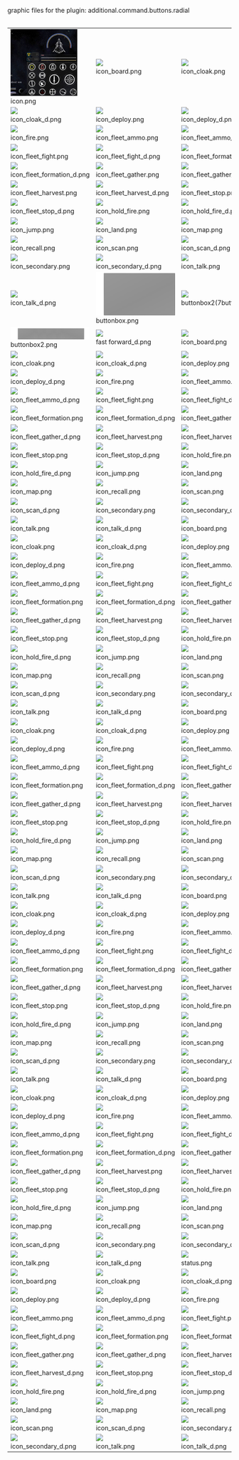 graphic files for the plugin: additional.command.buttons.radial<br>
<br>
<table>
	<tr>
		<td><img src="https://github.com/zuckung/endless-sky-plugins/blob/main/myplugins/additional.command.buttons.radial/icon.png?raw=true"><br>
		icon.png</td>
		<td><img src="https://github.com/zuckung/endless-sky-plugins/blob/main/myplugins/additional.command.buttons.radial/images/ui/blue/icon_board.png?raw=true"><br>
		icon_board.png</td>
		<td><img src="https://github.com/zuckung/endless-sky-plugins/blob/main/myplugins/additional.command.buttons.radial/images/ui/blue/icon_cloak.png?raw=true"><br>
		icon_cloak.png</td>
	</tr>
	<tr>
		<td><img src="https://github.com/zuckung/endless-sky-plugins/blob/main/myplugins/additional.command.buttons.radial/images/ui/blue/icon_cloak_d.png?raw=true"><br>
		icon_cloak_d.png</td>
		<td><img src="https://github.com/zuckung/endless-sky-plugins/blob/main/myplugins/additional.command.buttons.radial/images/ui/blue/icon_deploy.png?raw=true"><br>
		icon_deploy.png</td>
		<td><img src="https://github.com/zuckung/endless-sky-plugins/blob/main/myplugins/additional.command.buttons.radial/images/ui/blue/icon_deploy_d.png?raw=true"><br>
		icon_deploy_d.png</td>
	</tr>
	<tr>
		<td><img src="https://github.com/zuckung/endless-sky-plugins/blob/main/myplugins/additional.command.buttons.radial/images/ui/blue/icon_fire.png?raw=true"><br>
		icon_fire.png</td>
		<td><img src="https://github.com/zuckung/endless-sky-plugins/blob/main/myplugins/additional.command.buttons.radial/images/ui/blue/icon_fleet_ammo.png?raw=true"><br>
		icon_fleet_ammo.png</td>
		<td><img src="https://github.com/zuckung/endless-sky-plugins/blob/main/myplugins/additional.command.buttons.radial/images/ui/blue/icon_fleet_ammo_d.png?raw=true"><br>
		icon_fleet_ammo_d.png</td>
	</tr>
	<tr>
		<td><img src="https://github.com/zuckung/endless-sky-plugins/blob/main/myplugins/additional.command.buttons.radial/images/ui/blue/icon_fleet_fight.png?raw=true"><br>
		icon_fleet_fight.png</td>
		<td><img src="https://github.com/zuckung/endless-sky-plugins/blob/main/myplugins/additional.command.buttons.radial/images/ui/blue/icon_fleet_fight_d.png?raw=true"><br>
		icon_fleet_fight_d.png</td>
		<td><img src="https://github.com/zuckung/endless-sky-plugins/blob/main/myplugins/additional.command.buttons.radial/images/ui/blue/icon_fleet_formation.png?raw=true"><br>
		icon_fleet_formation.png</td>
	</tr>
	<tr>
		<td><img src="https://github.com/zuckung/endless-sky-plugins/blob/main/myplugins/additional.command.buttons.radial/images/ui/blue/icon_fleet_formation_d.png?raw=true"><br>
		icon_fleet_formation_d.png</td>
		<td><img src="https://github.com/zuckung/endless-sky-plugins/blob/main/myplugins/additional.command.buttons.radial/images/ui/blue/icon_fleet_gather.png?raw=true"><br>
		icon_fleet_gather.png</td>
		<td><img src="https://github.com/zuckung/endless-sky-plugins/blob/main/myplugins/additional.command.buttons.radial/images/ui/blue/icon_fleet_gather_d.png?raw=true"><br>
		icon_fleet_gather_d.png</td>
	</tr>
	<tr>
		<td><img src="https://github.com/zuckung/endless-sky-plugins/blob/main/myplugins/additional.command.buttons.radial/images/ui/blue/icon_fleet_harvest.png?raw=true"><br>
		icon_fleet_harvest.png</td>
		<td><img src="https://github.com/zuckung/endless-sky-plugins/blob/main/myplugins/additional.command.buttons.radial/images/ui/blue/icon_fleet_harvest_d.png?raw=true"><br>
		icon_fleet_harvest_d.png</td>
		<td><img src="https://github.com/zuckung/endless-sky-plugins/blob/main/myplugins/additional.command.buttons.radial/images/ui/blue/icon_fleet_stop.png?raw=true"><br>
		icon_fleet_stop.png</td>
	</tr>
	<tr>
		<td><img src="https://github.com/zuckung/endless-sky-plugins/blob/main/myplugins/additional.command.buttons.radial/images/ui/blue/icon_fleet_stop_d.png?raw=true"><br>
		icon_fleet_stop_d.png</td>
		<td><img src="https://github.com/zuckung/endless-sky-plugins/blob/main/myplugins/additional.command.buttons.radial/images/ui/blue/icon_hold_fire.png?raw=true"><br>
		icon_hold_fire.png</td>
		<td><img src="https://github.com/zuckung/endless-sky-plugins/blob/main/myplugins/additional.command.buttons.radial/images/ui/blue/icon_hold_fire_d.png?raw=true"><br>
		icon_hold_fire_d.png</td>
	</tr>
	<tr>
		<td><img src="https://github.com/zuckung/endless-sky-plugins/blob/main/myplugins/additional.command.buttons.radial/images/ui/blue/icon_jump.png?raw=true"><br>
		icon_jump.png</td>
		<td><img src="https://github.com/zuckung/endless-sky-plugins/blob/main/myplugins/additional.command.buttons.radial/images/ui/blue/icon_land.png?raw=true"><br>
		icon_land.png</td>
		<td><img src="https://github.com/zuckung/endless-sky-plugins/blob/main/myplugins/additional.command.buttons.radial/images/ui/blue/icon_map.png?raw=true"><br>
		icon_map.png</td>
	</tr>
	<tr>
		<td><img src="https://github.com/zuckung/endless-sky-plugins/blob/main/myplugins/additional.command.buttons.radial/images/ui/blue/icon_recall.png?raw=true"><br>
		icon_recall.png</td>
		<td><img src="https://github.com/zuckung/endless-sky-plugins/blob/main/myplugins/additional.command.buttons.radial/images/ui/blue/icon_scan.png?raw=true"><br>
		icon_scan.png</td>
		<td><img src="https://github.com/zuckung/endless-sky-plugins/blob/main/myplugins/additional.command.buttons.radial/images/ui/blue/icon_scan_d.png?raw=true"><br>
		icon_scan_d.png</td>
	</tr>
	<tr>
		<td><img src="https://github.com/zuckung/endless-sky-plugins/blob/main/myplugins/additional.command.buttons.radial/images/ui/blue/icon_secondary.png?raw=true"><br>
		icon_secondary.png</td>
		<td><img src="https://github.com/zuckung/endless-sky-plugins/blob/main/myplugins/additional.command.buttons.radial/images/ui/blue/icon_secondary_d.png?raw=true"><br>
		icon_secondary_d.png</td>
		<td><img src="https://github.com/zuckung/endless-sky-plugins/blob/main/myplugins/additional.command.buttons.radial/images/ui/blue/icon_talk.png?raw=true"><br>
		icon_talk.png</td>
	</tr>
	<tr>
		<td><img src="https://github.com/zuckung/endless-sky-plugins/blob/main/myplugins/additional.command.buttons.radial/images/ui/blue/icon_talk_d.png?raw=true"><br>
		icon_talk_d.png</td>
		<td><img src="https://github.com/zuckung/endless-sky-plugins/blob/main/myplugins/additional.command.buttons.radial/images/ui/buttonbox.png?raw=true"><br>
		buttonbox.png</td>
		<td><img src="https://github.com/zuckung/endless-sky-plugins/blob/main/myplugins/additional.command.buttons.radial/images/ui/buttonbox2(7buttons).png?raw=true"><br>
		buttonbox2(7buttons).png</td>
	</tr>
	<tr>
		<td><img src="https://github.com/zuckung/endless-sky-plugins/blob/main/myplugins/additional.command.buttons.radial/images/ui/buttonbox2.png?raw=true"><br>
		buttonbox2.png</td>
		<td><img src="https://github.com/zuckung/endless-sky-plugins/blob/main/myplugins/additional.command.buttons.radial/images/ui/fast forward_d.png?raw=true"><br>
		fast forward_d.png</td>
		<td><img src="https://github.com/zuckung/endless-sky-plugins/blob/main/myplugins/additional.command.buttons.radial/images/ui/green/icon_board.png?raw=true"><br>
		icon_board.png</td>
	</tr>
	<tr>
		<td><img src="https://github.com/zuckung/endless-sky-plugins/blob/main/myplugins/additional.command.buttons.radial/images/ui/green/icon_cloak.png?raw=true"><br>
		icon_cloak.png</td>
		<td><img src="https://github.com/zuckung/endless-sky-plugins/blob/main/myplugins/additional.command.buttons.radial/images/ui/green/icon_cloak_d.png?raw=true"><br>
		icon_cloak_d.png</td>
		<td><img src="https://github.com/zuckung/endless-sky-plugins/blob/main/myplugins/additional.command.buttons.radial/images/ui/green/icon_deploy.png?raw=true"><br>
		icon_deploy.png</td>
	</tr>
	<tr>
		<td><img src="https://github.com/zuckung/endless-sky-plugins/blob/main/myplugins/additional.command.buttons.radial/images/ui/green/icon_deploy_d.png?raw=true"><br>
		icon_deploy_d.png</td>
		<td><img src="https://github.com/zuckung/endless-sky-plugins/blob/main/myplugins/additional.command.buttons.radial/images/ui/green/icon_fire.png?raw=true"><br>
		icon_fire.png</td>
		<td><img src="https://github.com/zuckung/endless-sky-plugins/blob/main/myplugins/additional.command.buttons.radial/images/ui/green/icon_fleet_ammo.png?raw=true"><br>
		icon_fleet_ammo.png</td>
	</tr>
	<tr>
		<td><img src="https://github.com/zuckung/endless-sky-plugins/blob/main/myplugins/additional.command.buttons.radial/images/ui/green/icon_fleet_ammo_d.png?raw=true"><br>
		icon_fleet_ammo_d.png</td>
		<td><img src="https://github.com/zuckung/endless-sky-plugins/blob/main/myplugins/additional.command.buttons.radial/images/ui/green/icon_fleet_fight.png?raw=true"><br>
		icon_fleet_fight.png</td>
		<td><img src="https://github.com/zuckung/endless-sky-plugins/blob/main/myplugins/additional.command.buttons.radial/images/ui/green/icon_fleet_fight_d.png?raw=true"><br>
		icon_fleet_fight_d.png</td>
	</tr>
	<tr>
		<td><img src="https://github.com/zuckung/endless-sky-plugins/blob/main/myplugins/additional.command.buttons.radial/images/ui/green/icon_fleet_formation.png?raw=true"><br>
		icon_fleet_formation.png</td>
		<td><img src="https://github.com/zuckung/endless-sky-plugins/blob/main/myplugins/additional.command.buttons.radial/images/ui/green/icon_fleet_formation_d.png?raw=true"><br>
		icon_fleet_formation_d.png</td>
		<td><img src="https://github.com/zuckung/endless-sky-plugins/blob/main/myplugins/additional.command.buttons.radial/images/ui/green/icon_fleet_gather.png?raw=true"><br>
		icon_fleet_gather.png</td>
	</tr>
	<tr>
		<td><img src="https://github.com/zuckung/endless-sky-plugins/blob/main/myplugins/additional.command.buttons.radial/images/ui/green/icon_fleet_gather_d.png?raw=true"><br>
		icon_fleet_gather_d.png</td>
		<td><img src="https://github.com/zuckung/endless-sky-plugins/blob/main/myplugins/additional.command.buttons.radial/images/ui/green/icon_fleet_harvest.png?raw=true"><br>
		icon_fleet_harvest.png</td>
		<td><img src="https://github.com/zuckung/endless-sky-plugins/blob/main/myplugins/additional.command.buttons.radial/images/ui/green/icon_fleet_harvest_d.png?raw=true"><br>
		icon_fleet_harvest_d.png</td>
	</tr>
	<tr>
		<td><img src="https://github.com/zuckung/endless-sky-plugins/blob/main/myplugins/additional.command.buttons.radial/images/ui/green/icon_fleet_stop.png?raw=true"><br>
		icon_fleet_stop.png</td>
		<td><img src="https://github.com/zuckung/endless-sky-plugins/blob/main/myplugins/additional.command.buttons.radial/images/ui/green/icon_fleet_stop_d.png?raw=true"><br>
		icon_fleet_stop_d.png</td>
		<td><img src="https://github.com/zuckung/endless-sky-plugins/blob/main/myplugins/additional.command.buttons.radial/images/ui/green/icon_hold_fire.png?raw=true"><br>
		icon_hold_fire.png</td>
	</tr>
	<tr>
		<td><img src="https://github.com/zuckung/endless-sky-plugins/blob/main/myplugins/additional.command.buttons.radial/images/ui/green/icon_hold_fire_d.png?raw=true"><br>
		icon_hold_fire_d.png</td>
		<td><img src="https://github.com/zuckung/endless-sky-plugins/blob/main/myplugins/additional.command.buttons.radial/images/ui/green/icon_jump.png?raw=true"><br>
		icon_jump.png</td>
		<td><img src="https://github.com/zuckung/endless-sky-plugins/blob/main/myplugins/additional.command.buttons.radial/images/ui/green/icon_land.png?raw=true"><br>
		icon_land.png</td>
	</tr>
	<tr>
		<td><img src="https://github.com/zuckung/endless-sky-plugins/blob/main/myplugins/additional.command.buttons.radial/images/ui/green/icon_map.png?raw=true"><br>
		icon_map.png</td>
		<td><img src="https://github.com/zuckung/endless-sky-plugins/blob/main/myplugins/additional.command.buttons.radial/images/ui/green/icon_recall.png?raw=true"><br>
		icon_recall.png</td>
		<td><img src="https://github.com/zuckung/endless-sky-plugins/blob/main/myplugins/additional.command.buttons.radial/images/ui/green/icon_scan.png?raw=true"><br>
		icon_scan.png</td>
	</tr>
	<tr>
		<td><img src="https://github.com/zuckung/endless-sky-plugins/blob/main/myplugins/additional.command.buttons.radial/images/ui/green/icon_scan_d.png?raw=true"><br>
		icon_scan_d.png</td>
		<td><img src="https://github.com/zuckung/endless-sky-plugins/blob/main/myplugins/additional.command.buttons.radial/images/ui/green/icon_secondary.png?raw=true"><br>
		icon_secondary.png</td>
		<td><img src="https://github.com/zuckung/endless-sky-plugins/blob/main/myplugins/additional.command.buttons.radial/images/ui/green/icon_secondary_d.png?raw=true"><br>
		icon_secondary_d.png</td>
	</tr>
	<tr>
		<td><img src="https://github.com/zuckung/endless-sky-plugins/blob/main/myplugins/additional.command.buttons.radial/images/ui/green/icon_talk.png?raw=true"><br>
		icon_talk.png</td>
		<td><img src="https://github.com/zuckung/endless-sky-plugins/blob/main/myplugins/additional.command.buttons.radial/images/ui/green/icon_talk_d.png?raw=true"><br>
		icon_talk_d.png</td>
		<td><img src="https://github.com/zuckung/endless-sky-plugins/blob/main/myplugins/additional.command.buttons.radial/images/ui/icon_board.png?raw=true"><br>
		icon_board.png</td>
	</tr>
	<tr>
		<td><img src="https://github.com/zuckung/endless-sky-plugins/blob/main/myplugins/additional.command.buttons.radial/images/ui/icon_cloak.png?raw=true"><br>
		icon_cloak.png</td>
		<td><img src="https://github.com/zuckung/endless-sky-plugins/blob/main/myplugins/additional.command.buttons.radial/images/ui/icon_cloak_d.png?raw=true"><br>
		icon_cloak_d.png</td>
		<td><img src="https://github.com/zuckung/endless-sky-plugins/blob/main/myplugins/additional.command.buttons.radial/images/ui/icon_deploy.png?raw=true"><br>
		icon_deploy.png</td>
	</tr>
	<tr>
		<td><img src="https://github.com/zuckung/endless-sky-plugins/blob/main/myplugins/additional.command.buttons.radial/images/ui/icon_deploy_d.png?raw=true"><br>
		icon_deploy_d.png</td>
		<td><img src="https://github.com/zuckung/endless-sky-plugins/blob/main/myplugins/additional.command.buttons.radial/images/ui/icon_fire.png?raw=true"><br>
		icon_fire.png</td>
		<td><img src="https://github.com/zuckung/endless-sky-plugins/blob/main/myplugins/additional.command.buttons.radial/images/ui/icon_fleet_ammo.png?raw=true"><br>
		icon_fleet_ammo.png</td>
	</tr>
	<tr>
		<td><img src="https://github.com/zuckung/endless-sky-plugins/blob/main/myplugins/additional.command.buttons.radial/images/ui/icon_fleet_ammo_d.png?raw=true"><br>
		icon_fleet_ammo_d.png</td>
		<td><img src="https://github.com/zuckung/endless-sky-plugins/blob/main/myplugins/additional.command.buttons.radial/images/ui/icon_fleet_fight.png?raw=true"><br>
		icon_fleet_fight.png</td>
		<td><img src="https://github.com/zuckung/endless-sky-plugins/blob/main/myplugins/additional.command.buttons.radial/images/ui/icon_fleet_fight_d.png?raw=true"><br>
		icon_fleet_fight_d.png</td>
	</tr>
	<tr>
		<td><img src="https://github.com/zuckung/endless-sky-plugins/blob/main/myplugins/additional.command.buttons.radial/images/ui/icon_fleet_formation.png?raw=true"><br>
		icon_fleet_formation.png</td>
		<td><img src="https://github.com/zuckung/endless-sky-plugins/blob/main/myplugins/additional.command.buttons.radial/images/ui/icon_fleet_formation_d.png?raw=true"><br>
		icon_fleet_formation_d.png</td>
		<td><img src="https://github.com/zuckung/endless-sky-plugins/blob/main/myplugins/additional.command.buttons.radial/images/ui/icon_fleet_gather.png?raw=true"><br>
		icon_fleet_gather.png</td>
	</tr>
	<tr>
		<td><img src="https://github.com/zuckung/endless-sky-plugins/blob/main/myplugins/additional.command.buttons.radial/images/ui/icon_fleet_gather_d.png?raw=true"><br>
		icon_fleet_gather_d.png</td>
		<td><img src="https://github.com/zuckung/endless-sky-plugins/blob/main/myplugins/additional.command.buttons.radial/images/ui/icon_fleet_harvest.png?raw=true"><br>
		icon_fleet_harvest.png</td>
		<td><img src="https://github.com/zuckung/endless-sky-plugins/blob/main/myplugins/additional.command.buttons.radial/images/ui/icon_fleet_harvest_d.png?raw=true"><br>
		icon_fleet_harvest_d.png</td>
	</tr>
	<tr>
		<td><img src="https://github.com/zuckung/endless-sky-plugins/blob/main/myplugins/additional.command.buttons.radial/images/ui/icon_fleet_stop.png?raw=true"><br>
		icon_fleet_stop.png</td>
		<td><img src="https://github.com/zuckung/endless-sky-plugins/blob/main/myplugins/additional.command.buttons.radial/images/ui/icon_fleet_stop_d.png?raw=true"><br>
		icon_fleet_stop_d.png</td>
		<td><img src="https://github.com/zuckung/endless-sky-plugins/blob/main/myplugins/additional.command.buttons.radial/images/ui/icon_hold_fire.png?raw=true"><br>
		icon_hold_fire.png</td>
	</tr>
	<tr>
		<td><img src="https://github.com/zuckung/endless-sky-plugins/blob/main/myplugins/additional.command.buttons.radial/images/ui/icon_hold_fire_d.png?raw=true"><br>
		icon_hold_fire_d.png</td>
		<td><img src="https://github.com/zuckung/endless-sky-plugins/blob/main/myplugins/additional.command.buttons.radial/images/ui/icon_jump.png?raw=true"><br>
		icon_jump.png</td>
		<td><img src="https://github.com/zuckung/endless-sky-plugins/blob/main/myplugins/additional.command.buttons.radial/images/ui/icon_land.png?raw=true"><br>
		icon_land.png</td>
	</tr>
	<tr>
		<td><img src="https://github.com/zuckung/endless-sky-plugins/blob/main/myplugins/additional.command.buttons.radial/images/ui/icon_map.png?raw=true"><br>
		icon_map.png</td>
		<td><img src="https://github.com/zuckung/endless-sky-plugins/blob/main/myplugins/additional.command.buttons.radial/images/ui/icon_recall.png?raw=true"><br>
		icon_recall.png</td>
		<td><img src="https://github.com/zuckung/endless-sky-plugins/blob/main/myplugins/additional.command.buttons.radial/images/ui/icon_scan.png?raw=true"><br>
		icon_scan.png</td>
	</tr>
	<tr>
		<td><img src="https://github.com/zuckung/endless-sky-plugins/blob/main/myplugins/additional.command.buttons.radial/images/ui/icon_scan_d.png?raw=true"><br>
		icon_scan_d.png</td>
		<td><img src="https://github.com/zuckung/endless-sky-plugins/blob/main/myplugins/additional.command.buttons.radial/images/ui/icon_secondary.png?raw=true"><br>
		icon_secondary.png</td>
		<td><img src="https://github.com/zuckung/endless-sky-plugins/blob/main/myplugins/additional.command.buttons.radial/images/ui/icon_secondary_d.png?raw=true"><br>
		icon_secondary_d.png</td>
	</tr>
	<tr>
		<td><img src="https://github.com/zuckung/endless-sky-plugins/blob/main/myplugins/additional.command.buttons.radial/images/ui/icon_talk.png?raw=true"><br>
		icon_talk.png</td>
		<td><img src="https://github.com/zuckung/endless-sky-plugins/blob/main/myplugins/additional.command.buttons.radial/images/ui/icon_talk_d.png?raw=true"><br>
		icon_talk_d.png</td>
		<td><img src="https://github.com/zuckung/endless-sky-plugins/blob/main/myplugins/additional.command.buttons.radial/images/ui/orange/icon_board.png?raw=true"><br>
		icon_board.png</td>
	</tr>
	<tr>
		<td><img src="https://github.com/zuckung/endless-sky-plugins/blob/main/myplugins/additional.command.buttons.radial/images/ui/orange/icon_cloak.png?raw=true"><br>
		icon_cloak.png</td>
		<td><img src="https://github.com/zuckung/endless-sky-plugins/blob/main/myplugins/additional.command.buttons.radial/images/ui/orange/icon_cloak_d.png?raw=true"><br>
		icon_cloak_d.png</td>
		<td><img src="https://github.com/zuckung/endless-sky-plugins/blob/main/myplugins/additional.command.buttons.radial/images/ui/orange/icon_deploy.png?raw=true"><br>
		icon_deploy.png</td>
	</tr>
	<tr>
		<td><img src="https://github.com/zuckung/endless-sky-plugins/blob/main/myplugins/additional.command.buttons.radial/images/ui/orange/icon_deploy_d.png?raw=true"><br>
		icon_deploy_d.png</td>
		<td><img src="https://github.com/zuckung/endless-sky-plugins/blob/main/myplugins/additional.command.buttons.radial/images/ui/orange/icon_fire.png?raw=true"><br>
		icon_fire.png</td>
		<td><img src="https://github.com/zuckung/endless-sky-plugins/blob/main/myplugins/additional.command.buttons.radial/images/ui/orange/icon_fleet_ammo.png?raw=true"><br>
		icon_fleet_ammo.png</td>
	</tr>
	<tr>
		<td><img src="https://github.com/zuckung/endless-sky-plugins/blob/main/myplugins/additional.command.buttons.radial/images/ui/orange/icon_fleet_ammo_d.png?raw=true"><br>
		icon_fleet_ammo_d.png</td>
		<td><img src="https://github.com/zuckung/endless-sky-plugins/blob/main/myplugins/additional.command.buttons.radial/images/ui/orange/icon_fleet_fight.png?raw=true"><br>
		icon_fleet_fight.png</td>
		<td><img src="https://github.com/zuckung/endless-sky-plugins/blob/main/myplugins/additional.command.buttons.radial/images/ui/orange/icon_fleet_fight_d.png?raw=true"><br>
		icon_fleet_fight_d.png</td>
	</tr>
	<tr>
		<td><img src="https://github.com/zuckung/endless-sky-plugins/blob/main/myplugins/additional.command.buttons.radial/images/ui/orange/icon_fleet_formation.png?raw=true"><br>
		icon_fleet_formation.png</td>
		<td><img src="https://github.com/zuckung/endless-sky-plugins/blob/main/myplugins/additional.command.buttons.radial/images/ui/orange/icon_fleet_formation_d.png?raw=true"><br>
		icon_fleet_formation_d.png</td>
		<td><img src="https://github.com/zuckung/endless-sky-plugins/blob/main/myplugins/additional.command.buttons.radial/images/ui/orange/icon_fleet_gather.png?raw=true"><br>
		icon_fleet_gather.png</td>
	</tr>
	<tr>
		<td><img src="https://github.com/zuckung/endless-sky-plugins/blob/main/myplugins/additional.command.buttons.radial/images/ui/orange/icon_fleet_gather_d.png?raw=true"><br>
		icon_fleet_gather_d.png</td>
		<td><img src="https://github.com/zuckung/endless-sky-plugins/blob/main/myplugins/additional.command.buttons.radial/images/ui/orange/icon_fleet_harvest.png?raw=true"><br>
		icon_fleet_harvest.png</td>
		<td><img src="https://github.com/zuckung/endless-sky-plugins/blob/main/myplugins/additional.command.buttons.radial/images/ui/orange/icon_fleet_harvest_d.png?raw=true"><br>
		icon_fleet_harvest_d.png</td>
	</tr>
	<tr>
		<td><img src="https://github.com/zuckung/endless-sky-plugins/blob/main/myplugins/additional.command.buttons.radial/images/ui/orange/icon_fleet_stop.png?raw=true"><br>
		icon_fleet_stop.png</td>
		<td><img src="https://github.com/zuckung/endless-sky-plugins/blob/main/myplugins/additional.command.buttons.radial/images/ui/orange/icon_fleet_stop_d.png?raw=true"><br>
		icon_fleet_stop_d.png</td>
		<td><img src="https://github.com/zuckung/endless-sky-plugins/blob/main/myplugins/additional.command.buttons.radial/images/ui/orange/icon_hold_fire.png?raw=true"><br>
		icon_hold_fire.png</td>
	</tr>
	<tr>
		<td><img src="https://github.com/zuckung/endless-sky-plugins/blob/main/myplugins/additional.command.buttons.radial/images/ui/orange/icon_hold_fire_d.png?raw=true"><br>
		icon_hold_fire_d.png</td>
		<td><img src="https://github.com/zuckung/endless-sky-plugins/blob/main/myplugins/additional.command.buttons.radial/images/ui/orange/icon_jump.png?raw=true"><br>
		icon_jump.png</td>
		<td><img src="https://github.com/zuckung/endless-sky-plugins/blob/main/myplugins/additional.command.buttons.radial/images/ui/orange/icon_land.png?raw=true"><br>
		icon_land.png</td>
	</tr>
	<tr>
		<td><img src="https://github.com/zuckung/endless-sky-plugins/blob/main/myplugins/additional.command.buttons.radial/images/ui/orange/icon_map.png?raw=true"><br>
		icon_map.png</td>
		<td><img src="https://github.com/zuckung/endless-sky-plugins/blob/main/myplugins/additional.command.buttons.radial/images/ui/orange/icon_recall.png?raw=true"><br>
		icon_recall.png</td>
		<td><img src="https://github.com/zuckung/endless-sky-plugins/blob/main/myplugins/additional.command.buttons.radial/images/ui/orange/icon_scan.png?raw=true"><br>
		icon_scan.png</td>
	</tr>
	<tr>
		<td><img src="https://github.com/zuckung/endless-sky-plugins/blob/main/myplugins/additional.command.buttons.radial/images/ui/orange/icon_scan_d.png?raw=true"><br>
		icon_scan_d.png</td>
		<td><img src="https://github.com/zuckung/endless-sky-plugins/blob/main/myplugins/additional.command.buttons.radial/images/ui/orange/icon_secondary.png?raw=true"><br>
		icon_secondary.png</td>
		<td><img src="https://github.com/zuckung/endless-sky-plugins/blob/main/myplugins/additional.command.buttons.radial/images/ui/orange/icon_secondary_d.png?raw=true"><br>
		icon_secondary_d.png</td>
	</tr>
	<tr>
		<td><img src="https://github.com/zuckung/endless-sky-plugins/blob/main/myplugins/additional.command.buttons.radial/images/ui/orange/icon_talk.png?raw=true"><br>
		icon_talk.png</td>
		<td><img src="https://github.com/zuckung/endless-sky-plugins/blob/main/myplugins/additional.command.buttons.radial/images/ui/orange/icon_talk_d.png?raw=true"><br>
		icon_talk_d.png</td>
		<td><img src="https://github.com/zuckung/endless-sky-plugins/blob/main/myplugins/additional.command.buttons.radial/images/ui/purple/icon_board.png?raw=true"><br>
		icon_board.png</td>
	</tr>
	<tr>
		<td><img src="https://github.com/zuckung/endless-sky-plugins/blob/main/myplugins/additional.command.buttons.radial/images/ui/purple/icon_cloak.png?raw=true"><br>
		icon_cloak.png</td>
		<td><img src="https://github.com/zuckung/endless-sky-plugins/blob/main/myplugins/additional.command.buttons.radial/images/ui/purple/icon_cloak_d.png?raw=true"><br>
		icon_cloak_d.png</td>
		<td><img src="https://github.com/zuckung/endless-sky-plugins/blob/main/myplugins/additional.command.buttons.radial/images/ui/purple/icon_deploy.png?raw=true"><br>
		icon_deploy.png</td>
	</tr>
	<tr>
		<td><img src="https://github.com/zuckung/endless-sky-plugins/blob/main/myplugins/additional.command.buttons.radial/images/ui/purple/icon_deploy_d.png?raw=true"><br>
		icon_deploy_d.png</td>
		<td><img src="https://github.com/zuckung/endless-sky-plugins/blob/main/myplugins/additional.command.buttons.radial/images/ui/purple/icon_fire.png?raw=true"><br>
		icon_fire.png</td>
		<td><img src="https://github.com/zuckung/endless-sky-plugins/blob/main/myplugins/additional.command.buttons.radial/images/ui/purple/icon_fleet_ammo.png?raw=true"><br>
		icon_fleet_ammo.png</td>
	</tr>
	<tr>
		<td><img src="https://github.com/zuckung/endless-sky-plugins/blob/main/myplugins/additional.command.buttons.radial/images/ui/purple/icon_fleet_ammo_d.png?raw=true"><br>
		icon_fleet_ammo_d.png</td>
		<td><img src="https://github.com/zuckung/endless-sky-plugins/blob/main/myplugins/additional.command.buttons.radial/images/ui/purple/icon_fleet_fight.png?raw=true"><br>
		icon_fleet_fight.png</td>
		<td><img src="https://github.com/zuckung/endless-sky-plugins/blob/main/myplugins/additional.command.buttons.radial/images/ui/purple/icon_fleet_fight_d.png?raw=true"><br>
		icon_fleet_fight_d.png</td>
	</tr>
	<tr>
		<td><img src="https://github.com/zuckung/endless-sky-plugins/blob/main/myplugins/additional.command.buttons.radial/images/ui/purple/icon_fleet_formation.png?raw=true"><br>
		icon_fleet_formation.png</td>
		<td><img src="https://github.com/zuckung/endless-sky-plugins/blob/main/myplugins/additional.command.buttons.radial/images/ui/purple/icon_fleet_formation_d.png?raw=true"><br>
		icon_fleet_formation_d.png</td>
		<td><img src="https://github.com/zuckung/endless-sky-plugins/blob/main/myplugins/additional.command.buttons.radial/images/ui/purple/icon_fleet_gather.png?raw=true"><br>
		icon_fleet_gather.png</td>
	</tr>
	<tr>
		<td><img src="https://github.com/zuckung/endless-sky-plugins/blob/main/myplugins/additional.command.buttons.radial/images/ui/purple/icon_fleet_gather_d.png?raw=true"><br>
		icon_fleet_gather_d.png</td>
		<td><img src="https://github.com/zuckung/endless-sky-plugins/blob/main/myplugins/additional.command.buttons.radial/images/ui/purple/icon_fleet_harvest.png?raw=true"><br>
		icon_fleet_harvest.png</td>
		<td><img src="https://github.com/zuckung/endless-sky-plugins/blob/main/myplugins/additional.command.buttons.radial/images/ui/purple/icon_fleet_harvest_d.png?raw=true"><br>
		icon_fleet_harvest_d.png</td>
	</tr>
	<tr>
		<td><img src="https://github.com/zuckung/endless-sky-plugins/blob/main/myplugins/additional.command.buttons.radial/images/ui/purple/icon_fleet_stop.png?raw=true"><br>
		icon_fleet_stop.png</td>
		<td><img src="https://github.com/zuckung/endless-sky-plugins/blob/main/myplugins/additional.command.buttons.radial/images/ui/purple/icon_fleet_stop_d.png?raw=true"><br>
		icon_fleet_stop_d.png</td>
		<td><img src="https://github.com/zuckung/endless-sky-plugins/blob/main/myplugins/additional.command.buttons.radial/images/ui/purple/icon_hold_fire.png?raw=true"><br>
		icon_hold_fire.png</td>
	</tr>
	<tr>
		<td><img src="https://github.com/zuckung/endless-sky-plugins/blob/main/myplugins/additional.command.buttons.radial/images/ui/purple/icon_hold_fire_d.png?raw=true"><br>
		icon_hold_fire_d.png</td>
		<td><img src="https://github.com/zuckung/endless-sky-plugins/blob/main/myplugins/additional.command.buttons.radial/images/ui/purple/icon_jump.png?raw=true"><br>
		icon_jump.png</td>
		<td><img src="https://github.com/zuckung/endless-sky-plugins/blob/main/myplugins/additional.command.buttons.radial/images/ui/purple/icon_land.png?raw=true"><br>
		icon_land.png</td>
	</tr>
	<tr>
		<td><img src="https://github.com/zuckung/endless-sky-plugins/blob/main/myplugins/additional.command.buttons.radial/images/ui/purple/icon_map.png?raw=true"><br>
		icon_map.png</td>
		<td><img src="https://github.com/zuckung/endless-sky-plugins/blob/main/myplugins/additional.command.buttons.radial/images/ui/purple/icon_recall.png?raw=true"><br>
		icon_recall.png</td>
		<td><img src="https://github.com/zuckung/endless-sky-plugins/blob/main/myplugins/additional.command.buttons.radial/images/ui/purple/icon_scan.png?raw=true"><br>
		icon_scan.png</td>
	</tr>
	<tr>
		<td><img src="https://github.com/zuckung/endless-sky-plugins/blob/main/myplugins/additional.command.buttons.radial/images/ui/purple/icon_scan_d.png?raw=true"><br>
		icon_scan_d.png</td>
		<td><img src="https://github.com/zuckung/endless-sky-plugins/blob/main/myplugins/additional.command.buttons.radial/images/ui/purple/icon_secondary.png?raw=true"><br>
		icon_secondary.png</td>
		<td><img src="https://github.com/zuckung/endless-sky-plugins/blob/main/myplugins/additional.command.buttons.radial/images/ui/purple/icon_secondary_d.png?raw=true"><br>
		icon_secondary_d.png</td>
	</tr>
	<tr>
		<td><img src="https://github.com/zuckung/endless-sky-plugins/blob/main/myplugins/additional.command.buttons.radial/images/ui/purple/icon_talk.png?raw=true"><br>
		icon_talk.png</td>
		<td><img src="https://github.com/zuckung/endless-sky-plugins/blob/main/myplugins/additional.command.buttons.radial/images/ui/purple/icon_talk_d.png?raw=true"><br>
		icon_talk_d.png</td>
		<td><img src="https://github.com/zuckung/endless-sky-plugins/blob/main/myplugins/additional.command.buttons.radial/images/ui/red/icon_board.png?raw=true"><br>
		icon_board.png</td>
	</tr>
	<tr>
		<td><img src="https://github.com/zuckung/endless-sky-plugins/blob/main/myplugins/additional.command.buttons.radial/images/ui/red/icon_cloak.png?raw=true"><br>
		icon_cloak.png</td>
		<td><img src="https://github.com/zuckung/endless-sky-plugins/blob/main/myplugins/additional.command.buttons.radial/images/ui/red/icon_cloak_d.png?raw=true"><br>
		icon_cloak_d.png</td>
		<td><img src="https://github.com/zuckung/endless-sky-plugins/blob/main/myplugins/additional.command.buttons.radial/images/ui/red/icon_deploy.png?raw=true"><br>
		icon_deploy.png</td>
	</tr>
	<tr>
		<td><img src="https://github.com/zuckung/endless-sky-plugins/blob/main/myplugins/additional.command.buttons.radial/images/ui/red/icon_deploy_d.png?raw=true"><br>
		icon_deploy_d.png</td>
		<td><img src="https://github.com/zuckung/endless-sky-plugins/blob/main/myplugins/additional.command.buttons.radial/images/ui/red/icon_fire.png?raw=true"><br>
		icon_fire.png</td>
		<td><img src="https://github.com/zuckung/endless-sky-plugins/blob/main/myplugins/additional.command.buttons.radial/images/ui/red/icon_fleet_ammo.png?raw=true"><br>
		icon_fleet_ammo.png</td>
	</tr>
	<tr>
		<td><img src="https://github.com/zuckung/endless-sky-plugins/blob/main/myplugins/additional.command.buttons.radial/images/ui/red/icon_fleet_ammo_d.png?raw=true"><br>
		icon_fleet_ammo_d.png</td>
		<td><img src="https://github.com/zuckung/endless-sky-plugins/blob/main/myplugins/additional.command.buttons.radial/images/ui/red/icon_fleet_fight.png?raw=true"><br>
		icon_fleet_fight.png</td>
		<td><img src="https://github.com/zuckung/endless-sky-plugins/blob/main/myplugins/additional.command.buttons.radial/images/ui/red/icon_fleet_fight_d.png?raw=true"><br>
		icon_fleet_fight_d.png</td>
	</tr>
	<tr>
		<td><img src="https://github.com/zuckung/endless-sky-plugins/blob/main/myplugins/additional.command.buttons.radial/images/ui/red/icon_fleet_formation.png?raw=true"><br>
		icon_fleet_formation.png</td>
		<td><img src="https://github.com/zuckung/endless-sky-plugins/blob/main/myplugins/additional.command.buttons.radial/images/ui/red/icon_fleet_formation_d.png?raw=true"><br>
		icon_fleet_formation_d.png</td>
		<td><img src="https://github.com/zuckung/endless-sky-plugins/blob/main/myplugins/additional.command.buttons.radial/images/ui/red/icon_fleet_gather.png?raw=true"><br>
		icon_fleet_gather.png</td>
	</tr>
	<tr>
		<td><img src="https://github.com/zuckung/endless-sky-plugins/blob/main/myplugins/additional.command.buttons.radial/images/ui/red/icon_fleet_gather_d.png?raw=true"><br>
		icon_fleet_gather_d.png</td>
		<td><img src="https://github.com/zuckung/endless-sky-plugins/blob/main/myplugins/additional.command.buttons.radial/images/ui/red/icon_fleet_harvest.png?raw=true"><br>
		icon_fleet_harvest.png</td>
		<td><img src="https://github.com/zuckung/endless-sky-plugins/blob/main/myplugins/additional.command.buttons.radial/images/ui/red/icon_fleet_harvest_d.png?raw=true"><br>
		icon_fleet_harvest_d.png</td>
	</tr>
	<tr>
		<td><img src="https://github.com/zuckung/endless-sky-plugins/blob/main/myplugins/additional.command.buttons.radial/images/ui/red/icon_fleet_stop.png?raw=true"><br>
		icon_fleet_stop.png</td>
		<td><img src="https://github.com/zuckung/endless-sky-plugins/blob/main/myplugins/additional.command.buttons.radial/images/ui/red/icon_fleet_stop_d.png?raw=true"><br>
		icon_fleet_stop_d.png</td>
		<td><img src="https://github.com/zuckung/endless-sky-plugins/blob/main/myplugins/additional.command.buttons.radial/images/ui/red/icon_hold_fire.png?raw=true"><br>
		icon_hold_fire.png</td>
	</tr>
	<tr>
		<td><img src="https://github.com/zuckung/endless-sky-plugins/blob/main/myplugins/additional.command.buttons.radial/images/ui/red/icon_hold_fire_d.png?raw=true"><br>
		icon_hold_fire_d.png</td>
		<td><img src="https://github.com/zuckung/endless-sky-plugins/blob/main/myplugins/additional.command.buttons.radial/images/ui/red/icon_jump.png?raw=true"><br>
		icon_jump.png</td>
		<td><img src="https://github.com/zuckung/endless-sky-plugins/blob/main/myplugins/additional.command.buttons.radial/images/ui/red/icon_land.png?raw=true"><br>
		icon_land.png</td>
	</tr>
	<tr>
		<td><img src="https://github.com/zuckung/endless-sky-plugins/blob/main/myplugins/additional.command.buttons.radial/images/ui/red/icon_map.png?raw=true"><br>
		icon_map.png</td>
		<td><img src="https://github.com/zuckung/endless-sky-plugins/blob/main/myplugins/additional.command.buttons.radial/images/ui/red/icon_recall.png?raw=true"><br>
		icon_recall.png</td>
		<td><img src="https://github.com/zuckung/endless-sky-plugins/blob/main/myplugins/additional.command.buttons.radial/images/ui/red/icon_scan.png?raw=true"><br>
		icon_scan.png</td>
	</tr>
	<tr>
		<td><img src="https://github.com/zuckung/endless-sky-plugins/blob/main/myplugins/additional.command.buttons.radial/images/ui/red/icon_scan_d.png?raw=true"><br>
		icon_scan_d.png</td>
		<td><img src="https://github.com/zuckung/endless-sky-plugins/blob/main/myplugins/additional.command.buttons.radial/images/ui/red/icon_secondary.png?raw=true"><br>
		icon_secondary.png</td>
		<td><img src="https://github.com/zuckung/endless-sky-plugins/blob/main/myplugins/additional.command.buttons.radial/images/ui/red/icon_secondary_d.png?raw=true"><br>
		icon_secondary_d.png</td>
	</tr>
	<tr>
		<td><img src="https://github.com/zuckung/endless-sky-plugins/blob/main/myplugins/additional.command.buttons.radial/images/ui/red/icon_talk.png?raw=true"><br>
		icon_talk.png</td>
		<td><img src="https://github.com/zuckung/endless-sky-plugins/blob/main/myplugins/additional.command.buttons.radial/images/ui/red/icon_talk_d.png?raw=true"><br>
		icon_talk_d.png</td>
		<td><img src="https://github.com/zuckung/endless-sky-plugins/blob/main/myplugins/additional.command.buttons.radial/images/ui/status.png?raw=true"><br>
		status.png</td>
	</tr>
	<tr>
		<td><img src="https://github.com/zuckung/endless-sky-plugins/blob/main/myplugins/additional.command.buttons.radial/images/ui/white/icon_board.png?raw=true"><br>
		icon_board.png</td>
		<td><img src="https://github.com/zuckung/endless-sky-plugins/blob/main/myplugins/additional.command.buttons.radial/images/ui/white/icon_cloak.png?raw=true"><br>
		icon_cloak.png</td>
		<td><img src="https://github.com/zuckung/endless-sky-plugins/blob/main/myplugins/additional.command.buttons.radial/images/ui/white/icon_cloak_d.png?raw=true"><br>
		icon_cloak_d.png</td>
	</tr>
	<tr>
		<td><img src="https://github.com/zuckung/endless-sky-plugins/blob/main/myplugins/additional.command.buttons.radial/images/ui/white/icon_deploy.png?raw=true"><br>
		icon_deploy.png</td>
		<td><img src="https://github.com/zuckung/endless-sky-plugins/blob/main/myplugins/additional.command.buttons.radial/images/ui/white/icon_deploy_d.png?raw=true"><br>
		icon_deploy_d.png</td>
		<td><img src="https://github.com/zuckung/endless-sky-plugins/blob/main/myplugins/additional.command.buttons.radial/images/ui/white/icon_fire.png?raw=true"><br>
		icon_fire.png</td>
	</tr>
	<tr>
		<td><img src="https://github.com/zuckung/endless-sky-plugins/blob/main/myplugins/additional.command.buttons.radial/images/ui/white/icon_fleet_ammo.png?raw=true"><br>
		icon_fleet_ammo.png</td>
		<td><img src="https://github.com/zuckung/endless-sky-plugins/blob/main/myplugins/additional.command.buttons.radial/images/ui/white/icon_fleet_ammo_d.png?raw=true"><br>
		icon_fleet_ammo_d.png</td>
		<td><img src="https://github.com/zuckung/endless-sky-plugins/blob/main/myplugins/additional.command.buttons.radial/images/ui/white/icon_fleet_fight.png?raw=true"><br>
		icon_fleet_fight.png</td>
	</tr>
	<tr>
		<td><img src="https://github.com/zuckung/endless-sky-plugins/blob/main/myplugins/additional.command.buttons.radial/images/ui/white/icon_fleet_fight_d.png?raw=true"><br>
		icon_fleet_fight_d.png</td>
		<td><img src="https://github.com/zuckung/endless-sky-plugins/blob/main/myplugins/additional.command.buttons.radial/images/ui/white/icon_fleet_formation.png?raw=true"><br>
		icon_fleet_formation.png</td>
		<td><img src="https://github.com/zuckung/endless-sky-plugins/blob/main/myplugins/additional.command.buttons.radial/images/ui/white/icon_fleet_formation_d.png?raw=true"><br>
		icon_fleet_formation_d.png</td>
	</tr>
	<tr>
		<td><img src="https://github.com/zuckung/endless-sky-plugins/blob/main/myplugins/additional.command.buttons.radial/images/ui/white/icon_fleet_gather.png?raw=true"><br>
		icon_fleet_gather.png</td>
		<td><img src="https://github.com/zuckung/endless-sky-plugins/blob/main/myplugins/additional.command.buttons.radial/images/ui/white/icon_fleet_gather_d.png?raw=true"><br>
		icon_fleet_gather_d.png</td>
		<td><img src="https://github.com/zuckung/endless-sky-plugins/blob/main/myplugins/additional.command.buttons.radial/images/ui/white/icon_fleet_harvest.png?raw=true"><br>
		icon_fleet_harvest.png</td>
	</tr>
	<tr>
		<td><img src="https://github.com/zuckung/endless-sky-plugins/blob/main/myplugins/additional.command.buttons.radial/images/ui/white/icon_fleet_harvest_d.png?raw=true"><br>
		icon_fleet_harvest_d.png</td>
		<td><img src="https://github.com/zuckung/endless-sky-plugins/blob/main/myplugins/additional.command.buttons.radial/images/ui/white/icon_fleet_stop.png?raw=true"><br>
		icon_fleet_stop.png</td>
		<td><img src="https://github.com/zuckung/endless-sky-plugins/blob/main/myplugins/additional.command.buttons.radial/images/ui/white/icon_fleet_stop_d.png?raw=true"><br>
		icon_fleet_stop_d.png</td>
	</tr>
	<tr>
		<td><img src="https://github.com/zuckung/endless-sky-plugins/blob/main/myplugins/additional.command.buttons.radial/images/ui/white/icon_hold_fire.png?raw=true"><br>
		icon_hold_fire.png</td>
		<td><img src="https://github.com/zuckung/endless-sky-plugins/blob/main/myplugins/additional.command.buttons.radial/images/ui/white/icon_hold_fire_d.png?raw=true"><br>
		icon_hold_fire_d.png</td>
		<td><img src="https://github.com/zuckung/endless-sky-plugins/blob/main/myplugins/additional.command.buttons.radial/images/ui/white/icon_jump.png?raw=true"><br>
		icon_jump.png</td>
	</tr>
	<tr>
		<td><img src="https://github.com/zuckung/endless-sky-plugins/blob/main/myplugins/additional.command.buttons.radial/images/ui/white/icon_land.png?raw=true"><br>
		icon_land.png</td>
		<td><img src="https://github.com/zuckung/endless-sky-plugins/blob/main/myplugins/additional.command.buttons.radial/images/ui/white/icon_map.png?raw=true"><br>
		icon_map.png</td>
		<td><img src="https://github.com/zuckung/endless-sky-plugins/blob/main/myplugins/additional.command.buttons.radial/images/ui/white/icon_recall.png?raw=true"><br>
		icon_recall.png</td>
	</tr>
	<tr>
		<td><img src="https://github.com/zuckung/endless-sky-plugins/blob/main/myplugins/additional.command.buttons.radial/images/ui/white/icon_scan.png?raw=true"><br>
		icon_scan.png</td>
		<td><img src="https://github.com/zuckung/endless-sky-plugins/blob/main/myplugins/additional.command.buttons.radial/images/ui/white/icon_scan_d.png?raw=true"><br>
		icon_scan_d.png</td>
		<td><img src="https://github.com/zuckung/endless-sky-plugins/blob/main/myplugins/additional.command.buttons.radial/images/ui/white/icon_secondary.png?raw=true"><br>
		icon_secondary.png</td>
	</tr>
	<tr>
		<td><img src="https://github.com/zuckung/endless-sky-plugins/blob/main/myplugins/additional.command.buttons.radial/images/ui/white/icon_secondary_d.png?raw=true"><br>
		icon_secondary_d.png</td>
		<td><img src="https://github.com/zuckung/endless-sky-plugins/blob/main/myplugins/additional.command.buttons.radial/images/ui/white/icon_talk.png?raw=true"><br>
		icon_talk.png</td>
		<td><img src="https://github.com/zuckung/endless-sky-plugins/blob/main/myplugins/additional.command.buttons.radial/images/ui/white/icon_talk_d.png?raw=true"><br>
		icon_talk_d.png</td>
	</tr>
</table>
